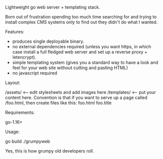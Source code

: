 Lightweight go web server + templating stack.

Born out of frustration spending too much time searching for and trying to install complex CMS systems only to find out they didn't do what I wanted.

Features:

- produces single deployable binary.
- no external dependencies required (unless you want https, in which case install a full fledged web server and set up a reverse proxy + letencrypt).
- simple templating system (gives you a standard way to have a look and feel for your web site without cutting and pasting HTML)
- no javascript required

Layout:

/assets/  <-- edit stylesheets and add images here
/templates/ <-- put your content here.  Convention is that if you want to serve up a page called /foo.html, then create files like this:
          foo.html
          foo.title

Requirements:

go-1.16+

Usage:

go build
./grumpyweb

Yes, this is how grumpy old developers roll.
